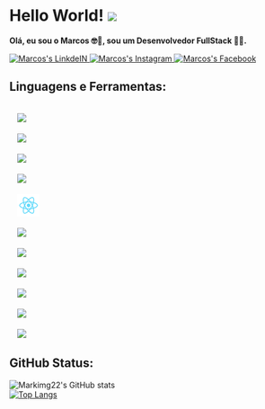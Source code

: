 # Hello World! <img src="https://media.giphy.com/media/hvRJCLFzcasrR4ia7z/giphy.gif" width="30px"> 

**Olá, eu sou o Marcos 🤓🖖, sou um Desenvolvedor FullStack 🧑‍💻.**

<a href="https://www.linkedin.com/in/marcos-guilherme-g-m-campos/" target="_blank">
  <img alt="Marcos's LinkdeIN" height="40px" src="https://i.pinimg.com/originals/58/99/22/589922e187ab719d0afa9c4c2993019b.png" >
</a>
<a href="https://www.instagram.com/markimg22/" target="_blank">
  <img alt="Marcos's Instagram" height="40px" src="https://mairacuryteam.com.br/wp-content/uploads/2019/05/logo-instagram-png-fundo-transparente13-1.png" />
</a>
<a href="https://www.facebook.com/Markimg22" target="_blank">
  <img alt="Marcos's Facebook" height="40px" src="https://i1.wp.com/www.telesintese.com.br/wp-content/uploads/2016/09/facebook-flat-vector-logo-400x400.png?fit=400%2C400&ssl=1" />
</a> 


## Linguagens e Ferramentas:

<code>
  <img height="40" src="https://logodownload.org/wp-content/uploads/2016/10/html5-logo-8.png">
</code>
<code>
  <img height="40" src="https://terminalroot.com.br/assets/img/css/css.png">
</code>
<code>
  <img height="40" src="https://www.dialhost.com.br/blog/wp-content/uploads/2019/09/javascript_logo.png">
</code>
<code>
  <img height="40" src="https://cdn.iconscout.com/icon/free/png-512/typescript-1174965.png">
</code>
<code>
  <img height="40" src="https://raw.githubusercontent.com/github/explore/80688e429a7d4ef2fca1e82350fe8e3517d3494d/topics/react/react.png">
</code>
<code>
  <img height="40" src="https://cdn.iconscout.com/icon/free/png-512/node-js-1-1174935.png">
</code>
<code>
  <img height="40" src="https://www.docker.com/sites/default/files/d8/2019-07/Moby-logo.png">
</code>
<code>
  <img height="40" src="https://camo.githubusercontent.com/62089edec0ee40bb26b3bf5f973b14d7f8e4b4e942f115cde5b9a5f9c0ca3382/687474703a2f2f7365656b6c6f676f2e636f6d2f696d616765732f4a2f6a6573742d6c6f676f2d463939303145424246372d7365656b6c6f676f2e636f6d2e706e67">
</code>
<code>
  <img height="40" src="https://git-scm.com/images/logos/downloads/Git-Icon-1788C.png">
</code>
<code>
  <img height="40" src="https://user-images.githubusercontent.com/674621/71187801-14e60a80-2280-11ea-94c9-e56576f76baf.png">
</code>
<code>
  <img height="40" src="https://upload.wikimedia.org/wikipedia/commons/thumb/3/33/Figma-logo.svg/1667px-Figma-logo.svg.png">
</code>

## GitHub Status:
![Markimg22's GitHub stats](https://github-readme-stats.vercel.app/api?username=markimg22&show_icons=true&theme=tokyonight&hide_title=true)
<br />
[![Top Langs](https://github-readme-stats.vercel.app/api/top-langs/?username=markimg22&layout=compact&theme=tokyonight&hide_title=true)](https://github.com/markimg22/github-readme-stats)
